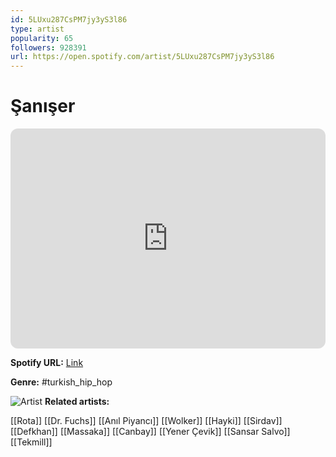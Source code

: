 ```yaml
---
id: 5LUxu287CsPM7jy3yS3l86
type: artist
popularity: 65
followers: 928391
url: https://open.spotify.com/artist/5LUxu287CsPM7jy3yS3l86
---
```

# Şanışer

<iframe style="border-radius:12px" src="https://open.spotify.com/embed/artist/5LUxu287CsPM7jy3yS3l86" width="100%" height="352" frameBorder="0" allowfullscreen="" allow="autoplay; clipboard-write; encrypted-media; fullscreen; picture-in-picture" loading="lazy"></iframe>

**Spotify URL:** [Link](https://open.spotify.com/artist/5LUxu287CsPM7jy3yS3l86)

**Genre:**  #turkish_hip_hop

![Artist](https://i.scdn.co/image/ab6761610000e5eb503990bc5122fb6c48c774ca)
**Related artists:**

[[Rota]]
[[Dr. Fuchs]]
[[Anıl Piyancı]]
[[Wolker]]
[[Hayki]]
[[Sirdav]]
[[Defkhan]]
[[Massaka]]
[[Canbay]]
[[Yener Çevik]]
[[Sansar Salvo]]
[[Tekmill]]
